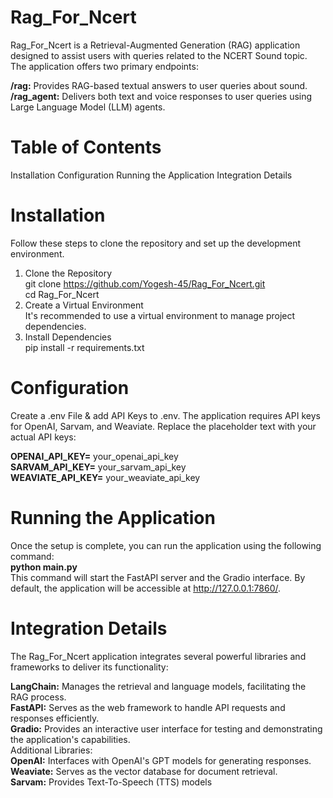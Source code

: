 # Rag_For_Ncert
Rag_For_Ncert is a Retrieval-Augmented Generation (RAG) application designed to assist users with queries related to the NCERT Sound topic. The application offers two primary endpoints:

**/rag:** Provides RAG-based textual answers to user queries about sound.  
**/rag_agent:** Delivers both text and voice responses to user queries using Large Language Model (LLM) agents.


# Table of Contents
Installation
Configuration
Running the Application
Integration Details


# Installation
Follow these steps to clone the repository and set up the development environment.

1. Clone the Repository  
git clone https://github.com/Yogesh-45/Rag_For_Ncert.git  
cd Rag_For_Ncert  
2. Create a Virtual Environment  
It's recommended to use a virtual environment to manage project dependencies.  
3. Install Dependencies  
pip install -r requirements.txt


# Configuration
Create a .env File &  add API Keys to .env. The application requires API keys for OpenAI, Sarvam, and Weaviate.
Replace the placeholder text with your actual API keys:

**OPENAI_API_KEY=**   your_openai_api_key  
**SARVAM_API_KEY=**   your_sarvam_api_key  
**WEAVIATE_API_KEY=** your_weaviate_api_key


# Running the Application
Once the setup is complete, you can run the application using the following command:  
**python main.py**  
This command will start the FastAPI server and the Gradio interface. By default, the application will be accessible at http://127.0.0.1:7860/.


# Integration Details
The Rag_For_Ncert application integrates several powerful libraries and frameworks to deliver its functionality:

**LangChain:** Manages the retrieval and language models, facilitating the RAG process.  
**FastAPI:** Serves as the web framework to handle API requests and responses efficiently.  
**Gradio:** Provides an interactive user interface for testing and demonstrating the application's capabilities.  
Additional Libraries:  
**OpenAI:** Interfaces with OpenAI's GPT models for generating responses.  
**Weaviate:** Serves as the vector database for document retrieval.  
**Sarvam:** Provides Text-To-Speech (TTS) models
